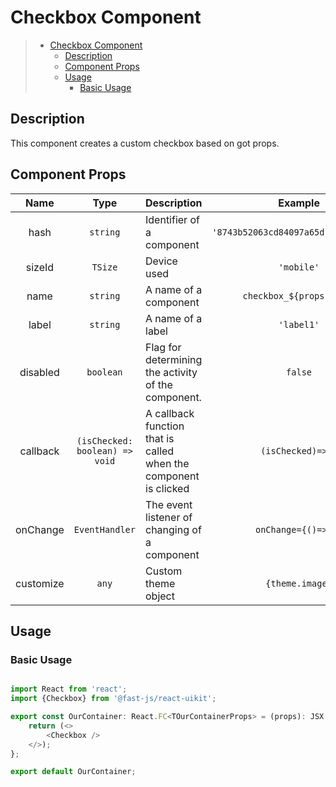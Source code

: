 # Checkbox Component

> - [Checkbox Component](#checkbox-component)
>   - [Description](#description)
>   - [Component Props](#component-props)
>   - [Usage](#usage)
>     - [Basic Usage](#basic-usage)

## Description

This component creates a custom checkbox based on got props.

## Component Props

|   Name    |              Type              | Description                                                      |               Example                |
| :-------: | :----------------------------: | ---------------------------------------------------------------- | :----------------------------------: |
|   hash    |            `string`            | Identifier of a component                                        | `'8743b52063cd84097a65d1633f5c74f5'` |
|  sizeId   |            `TSize`             | Device used                                                      |              `'mobile'`              |
|   name    |            `string`            | A name of a component                                            |       `checkbox_${props.hash}`       |
|   label   |            `string`            | A name of a label                                                |              `'label1'`              |
| disabled  |           `boolean`            | Flag for determining the activity of the component.              |               `false`                |
| callback  | `(isChecked: boolean) => void` | A callback function that is called when the component is clicked |          `(isChecked)=>{}`           |
| onChange  |         `EventHandler`         | The event listener of changing of a component                    |         `onChange={()=>{}}`          |
| customize |             `any`              | Custom theme object                                              |           `{theme.image}`            |

## Usage

### Basic Usage

```typescript

import React from 'react';
import {Checkbox} from '@fast-js/react-uikit';

export const OurContainer: React.FC<TOurContainerProps> = (props): JSX.Element => {
    return (<>
        <Checkbox />
    </>);
};

export default OurContainer;

```
